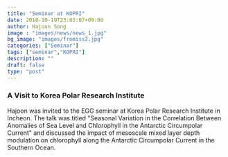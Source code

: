 ```yaml
---
title: "Seminar at KOPRI"
date: 2018-10-19T23:03:07+09:00
author: Hajoon Song
image : "images/news/news_1.jpg"
bg_image: "images/fromiss2.jpg"
categories: ["Seminar"]
tags: ["seminar","KOPRI"]
description: ""
draft: false
type: "post"
---
```

### A Visit to Korea Polar Research Institute

Hajoon was invited to the EGG seminar at Korea Polar Research Institute in Incheon. The talk was titled "Seasonal Variation in the Correlation Between Anomalies of Sea Level and Chlorophyll in the Antarctic Circumpolar Current" and discussed the impact of mesoscale mixed layer depth modulation on chlorophyll along the Antarctic Circumpolar Current in the Southern Ocean.
